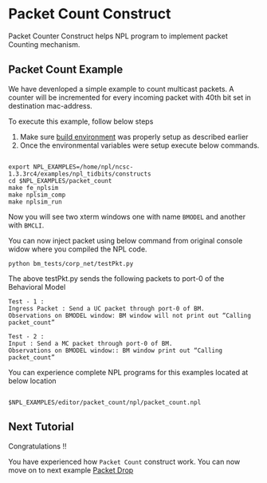 # Packet Count Construct

Packet Counter Construct helps NPL program to implement packet Counting mechanism.

## Packet Count Example 

We have devenloped a simple example to count multicast packets. A counter will be incremented for every incoming packet with 40th bit set in destination mac-address.

To execute this example, follow below steps

1. Make sure [build environment](https://github.com/nplang/NPL-Tutorials#npl-build-enivronment) was properly setup as described earlier
2. Once the environmental variables were setup execute below commands. 
````

export NPL_EXAMPLES=/home/npl/ncsc-1.3.3rc4/examples/npl_tidbits/constructs
cd $NPL_EXAMPLES/packet_count
make fe_nplsim
make nplsim_comp
make nplsim_run

````

Now you will see two xterm windows one with name ```BMODEL``` and another with ```BMCLI```. 

You can now inject packet using below command from original console widow where you compiled the NPL code. 

````
python bm_tests/corp_net/testPkt.py

````

The above testPkt.py sends the following packets to port-0 of the Behavioral Model

````
Test - 1 :
Ingress Packet : Send a UC packet through port-0 of BM.
Observations on BMODEL window: BM window will not print out “Calling packet_count”

Test - 2 :
Input : Send a MC packet through port-0 of BM.
Observations on BMODEL window:: BM window print out “Calling packet_count”

````

You can experience complete NPL programs for this examples located at below location

````

$NPL_EXAMPLES/editor/packet_count/npl/packet_count.npl

````

## Next Tutorial 

Congratulations !!

You have experienced how ```Packet Count``` construct work. You can now move on to next example [Packet Drop](https://github.com/nplang/NPL-Tutorials/blob/master/NPL-Tidbits/Packet-Drop)
